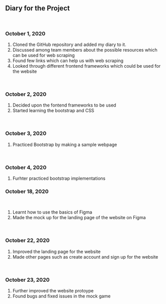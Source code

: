 ## Diary for the Project

&nbsp;

### October 1, 2020

1. Cloned the GitHub repository and added my diary to it.
2. Discussed among team members about the possible resources which can be used for web scraping
3. Found few links which can help us with web scraping
4. Looked through different frontend frameworks which could be used for the website

&nbsp;

### October 2, 2020

1. Decided upon the fontend frameworks to be used
2. Started learning the bootstrap and CSS

&nbsp;

### October 3, 2020

1. Practiced Bootstrap by making a sample webpage

&nbsp;

### October 4, 2020

1. Furhter practiced bootstrap implementations

### October 18, 2020

&nbsp;

1. Learnt how to use the basics of Figma
2. Made the mock up for the landing page of the website on Figma

&nbsp;

### October 22, 2020

1. Improved the landing page for the website
2. Made other pages such as create account and sign up for the website

&nbsp;

### October 23, 2020

1. Further improved the website protoype
2. Found bugs and fixed issues in the mock game